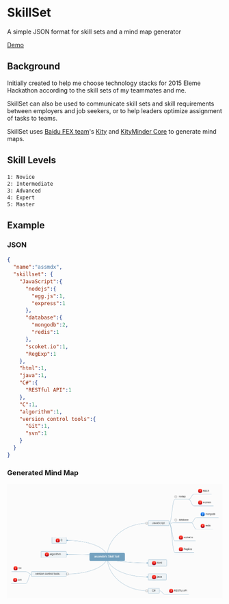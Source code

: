 # SkillSet
A simple JSON format for skill sets and a mind map generator

[Demo](http://nexzhu.github.io/SkillSet/)

## Background

Initially created to help me choose technology stacks for 2015 Eleme Hackathon according to the skill sets of my teammates and me.

SkillSet can also be used to communicate skill sets and skill requirements between employers and job seekers, or to help leaders optimize assignment of tasks to teams.

SkillSet uses [Baidu FEX team](http://fex.baidu.com/)'s [Kity](https://github.com/fex-team/kity) and [KityMinder Core](https://github.com/fex-team/kityminder-core) to generate mind maps.

## Skill Levels

    1: Novice
    2: Intermediate
    3: Advanced
    4: Expert
    5: Master

## Example

### JSON

```json
{
  "name":"assmdx",
  "skillset": {
    "JavaScript":{
      "nodejs":{
        "egg.js":1,
        "express":1
      },
      "database":{
        "mongodb":2,
        "redis":1
      },
      "scoket.io":1,
      "RegExp":1
    },
    "html":1,
    "java":1,
    "C#":{
      "RESTful API":1
    },
    "C":1,
    "algorithm":1,
    "version control tools":{
      "Git":1,
      "svn":1
    }
  }
}


```

### Generated Mind Map

![skill-set.png](docs/skill-set.png)
